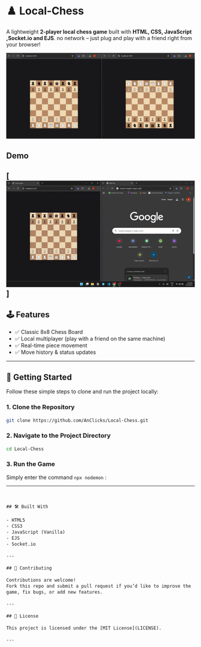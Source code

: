 # ♟️ Local-Chess

A lightweight **2-player local chess game** built with **HTML, CSS, JavaScript ,Socket.io and EJS**. no network – just plug and play with a friend right from your browser!

![Chess Board Screenshot](/public/readme_assets/Screenshot%202025-07-26%20231130.png) 

## Demo
[![Demo CountPages alpha](/public/readme_assets/ChessGame-MadewithClipchamp-ezgif.com-video-to-gif-converter.gif)]
---

## 🕹 Features

- ✅ Classic 8x8 Chess Board  
- ✅ Local multiplayer (play with a friend on the same machine)  
- ✅ Real-time piece movement  
- ✅ Move history & status updates  

---

## 🚀 Getting Started

Follow these simple steps to clone and run the project locally:

### 1. Clone the Repository

```bash
git clone https://github.com/AnClicks/Local-Chess.git
```

### 2. Navigate to the Project Directory

```bash
cd Local-Chess
```

### 3. Run the Game

Simply enter the command `npx nodemon` :

---
```


## 🛠️ Built With

- HTML5  
- CSS3  
- JavaScript (Vanilla)
- EJS
- Socket.io

---

## 🤝 Contributing

Contributions are welcome!  
Fork this repo and submit a pull request if you’d like to improve the game, fix bugs, or add new features.

---

## 📄 License

This project is licensed under the [MIT License](LICENSE).

---

